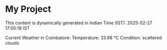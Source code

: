 # My Project

This content is dynamically generated in Indian Time (IST): 2025-02-27 17:05:18 IST


Current Weather in Coimbatore:
Temperature: 33.88 °C
Condition: scattered clouds
